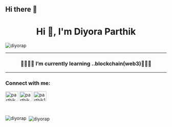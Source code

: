 ## Hi there 👋

<!--
**DIYORAP/DIYORAP** is a ✨ _special_ ✨ repository because its `README.md` (this file) appears on your GitHub profile.

Here are some ideas to get you started:

- 🔭 I’m currently working on ...
- 🌱 I’m currently learning ...
- 👯 I’m looking to collaborate on ...
- 🤔 I’m looking for help with ...
- 💬 Ask me about ...
- 📫 How to reach me: ...
- 😄 Pronouns: ...
- ⚡ Fun fact: ...
-->
<h1 align="center">Hi 👋, I'm Diyora Parthik</h1>
 <p align="left"> <img src="https://komarev.com/ghpvc/?username=diyorap&label=Profile%20views&color=0e75b6&style=flat" alt="diyorap" /> </p> 


<hr/>
<h3 align="center">🌟🌟🌟🌱 I’m currently learning ..blockchain(web3)🌟🌟🌟<br/></h3>
<hr/>
<h3 align="left">Connect with me:</h3>
<p align="left">
<a href="https://linkedin.com/in/parthikdiyora10" target="blank"><img align="center" src="https://raw.githubusercontent.com/rahuldkjain/github-profile-readme-generator/master/src/images/icons/Social/linked-in-alt.svg" alt="parthikdiyora10" height="30" width="40" /></a>
<a href="https://codeforces.com/profile/parthik_1000" target="blank"><img align="center" src="https://raw.githubusercontent.com/rahuldkjain/github-profile-readme-generator/master/src/images/icons/Social/codeforces.svg" alt="parthik_1000" height="30" width="40" /></a>
<a href="https://www.leetcode.com/parthik1000" target="blank"><img align="center" src="https://raw.githubusercontent.com/rahuldkjain/github-profile-readme-generator/master/src/images/icons/Social/leet-code.svg" alt="parthik1000" height="30" width="40" /></a>
</p>

 <br/>

<p><img align="left" src="https://github-readme-stats.vercel.app/api/top-langs?username=diyorap&show_icons=true&locale=en&layout=compact" alt="diyorap" /></p>

<p>&nbsp;<img align="center" src="https://github-readme-stats.vercel.app/api?username=diyorap&show_icons=true&locale=en" alt="diyorap" /></p>
